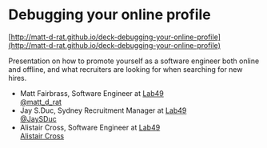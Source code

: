 # Debugging your online profile

[http://matt-d-rat.github.io/deck-debugging-your-online-profile](http://matt-d-rat.github.io/deck-debugging-your-online-profile)

Presentation on how to promote yourself as a software engineer both online and offline, and what recruiters are looking for when searching for new hires.

* Matt Fairbrass, Software Engineer at [Lab49](http://www.lab49.com)<br/>[@matt_d_rat](https://twitter.com/matt_d_rat)
* Jay S.Duc, Sydney Recruitment Manager at [Lab49](http://www.lab49.com)<br/>[@JaySDuc](https://twitter.com/jaysduc)
* Alistair Cross, Software Engineer at [Lab49](http://www.lab49.com)<br/>[Alistair Cross](https://au.linkedin.com/pub/alistair-cross/25/a3/635)

